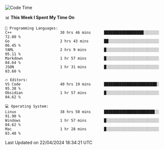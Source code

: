 
<!--START_SECTION:waka-->
![Code Time](http://img.shields.io/badge/Code%20Time-1%2C842%20hrs%2054%20mins-blue)

📊 **This Week I Spent My Time On** 

```text
💬 Programming Languages: 
C++                      30 hrs 46 mins      ██████████████████░░░░░░░   72.80 % 
Go                       2 hrs 43 mins       ██░░░░░░░░░░░░░░░░░░░░░░░   06.45 % 
YAML                     2 hrs 9 mins        █░░░░░░░░░░░░░░░░░░░░░░░░   05.11 % 
Markdown                 1 hr 57 mins        █░░░░░░░░░░░░░░░░░░░░░░░░   04.64 % 
JSON                     1 hr 31 mins        █░░░░░░░░░░░░░░░░░░░░░░░░   03.60 % 

🔥 Editors: 
VS Code                  40 hrs 19 mins      ████████████████████████░   95.38 % 
Obsidian                 1 hr 57 mins        █░░░░░░░░░░░░░░░░░░░░░░░░   04.62 % 

💻 Operating System: 
Linux                    38 hrs 50 mins      ███████████████████████░░   91.90 % 
Windows                  1 hr 57 mins        █░░░░░░░░░░░░░░░░░░░░░░░░   04.62 % 
Mac                      1 hr 28 mins        █░░░░░░░░░░░░░░░░░░░░░░░░   03.48 % 
```


 Last Updated on 22/04/2024 18:34:21 UTC
<!--END_SECTION:waka-->

